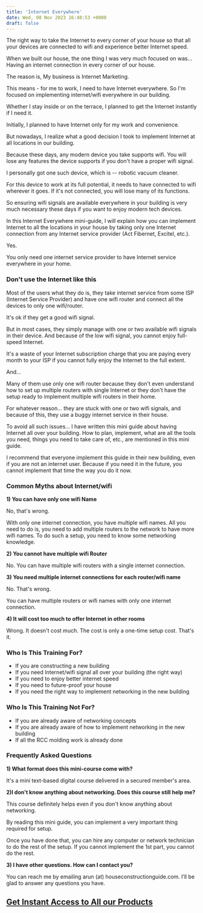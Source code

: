 ```yaml
---
title: 'Internet Everywhere'
date: Wed, 08 Nov 2023 16:48:53 +0000
draft: false
---
```


The right way to take the Internet to every corner of your house so that all your devices are connected to wifi and experience better Internet speed.

When we built our house, the one thing I was very much focused on was… Having an internet connection in every corner of our house. 

The reason is, My business is Internet Marketing. 

This means - for me to work, I need to have Internet everywhere. So I'm focused on implementing internet/wifi everywhere in our building. 

Whether I stay inside or on the terrace, I planned to get the Internet instantly if I need it. 

Initially, I planned to have Internet only for my work and convenience. 

But nowadays, I realize what a good decision I took to implement Internet at all locations in our building. 

Because these days, any modern device you take supports wifi. You will lose any features the device supports if you don't have a proper wifi signal. 

I personally got one such device, which is -- robotic vacuum cleaner. 

For this device to work at its full potential, it needs to have connected to wifi wherever it goes. If it's not connected, you will lose many of its functions.

So ensuring wifi signals are available everywhere in your building is very much necessary these days if you want to enjoy modern tech devices. 

In this Internet Everywhere mini-guide, I will explain how you can implement Internet to all the locations in your house by taking only one Internet connection from any Internet service provider (Act Fibernet, Excitel, etc.). 

Yes. 

You only need one internet service provider to have Internet service everywhere in your home.

### Don't use the Internet like this

Most of the users what they do is, they take internet service from some ISP (Internet Service Provider) and have one wifi router and connect all the devices to only one wifi/router. 

It's ok if they get a good wifi signal. 

But in most cases, they simply manage with one or two available wifi signals in their device. And because of the low wifi signal, you cannot enjoy full-speed Internet. 

It's a waste of your Internet subscription charge that you are paying every month to your ISP if you cannot fully enjoy the Internet to the full extent. 

And… 

Many of them use only one wifi router because they don't even understand how to set up multiple routers with single Internet or they don't have the setup ready to implement multiple wifi routers in their home. 

For whatever reason… they are stuck with one or two wifi signals, and because of this, they use a buggy internet service in their house. 

To avoid all such issues… I have written this mini guide about having Internet all over your building. How to plan, implement, what are all the tools you need, things you need to take care of, etc., are mentioned in this mini guide. 

I recommend that everyone implement this guide in their new building, even if you are not an internet user. Because if you need it in the future, you cannot implement that time the way you do it now.

### Common Myths about Internet/wifi

**1) You can have only one wifi Name** 

No, that's wrong.   
  
With only one internet connection, you have multiple wifi names. All you need to do is, you need to add multiple routers to the network to have more wifi names. To do such a setup, you need to know some networking knowledge. 

**2) You cannot have multiple wifi Router** 

No. You can have multiple wifi routers with a single internet connection.

**3) You need multiple internet connections for each router/wifi name** 

No. That's wrong.  

You can have multiple routers or wifi names with only one internet connection. 

**4) It will cost too much to offer Internet in other rooms** 

Wrong. It doesn't cost much. The cost is only a one-time setup cost. That's it. 

### Who Is This Training For?

*   If you are constructing a new building
*   If you need Internet/wifi signal all over your building (the right way)
*   If you need to enjoy better internet speed
*   If you need to future-proof your house
*   If you need the right way to implement networking in the new building

### Who Is This Training Not For?

*   If you are already aware of networking concepts
*   If you are already aware of how to implement networking in the new building
*   If all the RCC molding work is already done


### Frequently Asked Questions

**1) What format does this mini-course come with?**

It's a mini text-based digital course delivered in a secured member's area.

**2)I don't know anything about networking. Does this course still help me?**

This course definitely helps even if you don't know anything about networking.  
  
By reading this mini guide, you can implement a very important thing required for setup.  
  
Once you have done that, you can hire any computer or network technician to do the rest of the setup. If you cannot implement the 1st part, you cannot do the rest.

**3) I have other questions. How can I contact you?**

You can reach me by emailing arun (at) houseconstructionguide.com. I’ll be glad to answer any questions you have.

## [Get Instant Access to All our Products](https://houseconstructionguide.com/products/#all-access-pass)